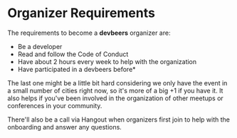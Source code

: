 # Organizer Requirements

The requirements to become a **devbeers** organizer are:

- Be a developer
- Read and follow the Code of Conduct
- Have about 2 hours every week to help with the organization
- Have participated in a devbeers before*

The last one might be a little bit hard considering we only have the event in a small number of cities right now, so it's more of a big +1 if you have it. It also helps if you've been involved in the organization of other meetups or conferences in your community.

There'll also be a call via Hangout when organizers first join to help with the onboarding and answer any questions.